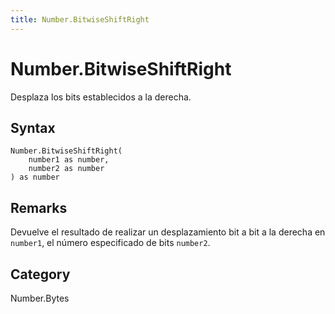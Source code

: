 ```yaml
---
title: Number.BitwiseShiftRight
---
```


# Number.BitwiseShiftRight


Desplaza los bits establecidos a la derecha.


## Syntax

```powerquery
Number.BitwiseShiftRight(
    number1 as number,
    number2 as number
) as number
```


## Remarks

Devuelve el resultado de realizar un desplazamiento bit a bit a la derecha en <code>number1</code>, el número especificado de bits <code>number2</code>.



## Category
Number.Bytes
